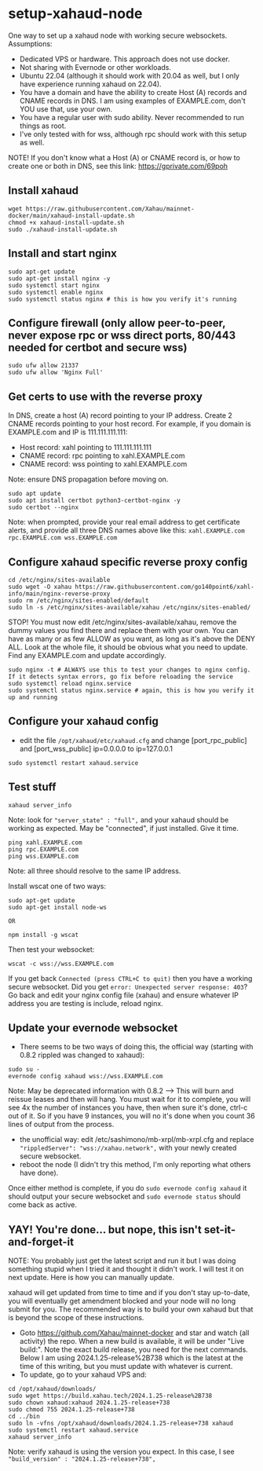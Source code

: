 # setup-xahaud-node

One way to set up a xahaud node with working secure websockets.  Assumptions:
- Dedicated VPS or hardware. This approach does not use docker.
- Not sharing with Evernode or other workloads.
- Ubuntu 22.04 (although it should work with 20.04 as well, but I only have experience running xahaud on 22.04).
- You have a domain and have the ability to create Host (A) records and CNAME records in DNS. I am using examples of EXAMPLE.com, don't YOU use that, use your own.
- You have a regular user with sudo ability. Never recommended to run things as root.
- I've only tested with for wss, although rpc should work with this setup as well.

NOTE! If you don't know what a Host (A) or CNAME record is, or how to create one or both in DNS, see this link: https://gprivate.com/69poh

## Install xahaud
```
wget https://raw.githubusercontent.com/Xahau/mainnet-docker/main/xahaud-install-update.sh
chmod +x xahaud-install-update.sh
sudo ./xahaud-install-update.sh
```

## Install and start nginx
```
sudo apt-get update
sudo apt-get install nginx -y
sudo systemctl start nginx
sudo systemctl enable nginx
sudo systemctl status nginx # this is how you verify it's running
```

## Configure firewall (only allow peer-to-peer, never expose rpc or wss direct ports, 80/443 needed for certbot and secure wss)
```
sudo ufw allow 21337
sudo ufw allow 'Nginx Full'
```

## Get certs to use with the reverse proxy

In DNS, create a host (A) record pointing to your IP address. Create 2 CNAME records pointing to your host record. For example, if you domain is EXAMPLE.com and IP is 111.111.111.111:
- Host record: xahl pointing to 111.111.111.111
- CNAME record: rpc pointing to xahl.EXAMPLE.com
- CNAME record: wss pointing to xahl.EXAMPLE.com

Note: ensure DNS propagation before moving on.

```
sudo apt update
sudo apt install certbot python3-certbot-nginx -y
sudo certbot --nginx
```

Note: when prompted, provide your real email address to get certificate alerts, and provide all three DNS names above like this:
`xahl.EXAMPLE.com rpc.EXAMPLE.com wss.EXAMPLE.com`

## Configure xahaud specific reverse proxy config
```
cd /etc/nginx/sites-available
sudo wget -O xahau https://raw.githubusercontent.com/go140point6/xahl-info/main/nginx-reverse-proxy
sudo rm /etc/nginx/sites-enabled/default
sudo ln -s /etc/nginx/sites-available/xahau /etc/nginx/sites-enabled/
```

STOP!  You must now edit /etc/nginx/sites-available/xahau, remove the dummy values you find there and replace them with your own. You can have as many or as few ALLOW as you want, as long as it's above the DENY ALL.  Look at the whole file, it should be obvious what you need to update.  Find any EXAMPLE.com and update accordingly.

```
sudo nginx -t # ALWAYS use this to test your changes to nginx config.  If it detects syntax errors, go fix before reloading the service
sudo systemctl reload nginx.service
sudo systemctl status nginx.service # again, this is how you verify it up and running
```

## Configure your xahaud config
- edit the file `/opt/xahaud/etc/xahaud.cfg` and change [port_rpc_public] and [port_wss_public] ip=0.0.0.0 to ip=127.0.0.1
```
sudo systemctl restart xahaud.service
```

## Test stuff
```
xahaud server_info
```

Note: look for `"server_state" : "full",` and your xahaud should be working as expected.  May be "connected", if just installed. Give it time.

```
ping xahl.EXAMPLE.com
ping rpc.EXAMPLE.com
ping wss.EXAMPLE.com
```

Note: all three should resolve to the same IP address.

Install wscat one of two ways:
```
sudo apt-get update
sudo apt-get install node-ws

OR

npm install -g wscat
```

Then test your websocket:
```
wscat -c wss://wss.EXAMPLE.com
```

If you get back `Connected (press CTRL+C to quit)` then you have a working secure websocket. Did you get `error: Unexpected server response: 403`? Go back and edit your nginx config file (xahau) and ensure whatever IP address you are testing is include, reload nginx.

## Update your evernode websocket
- There seems to be two ways of doing this, the official way (starting with 0.8.2 rippled was changed to xahaud):
```
sudo su -
evernode config xahaud wss://wss.EXAMPLE.com
```

Note: May be deprecated information with 0.8.2 --> This will burn and reissue leases and then will hang. You must wait for it to complete, you will see 4x the number of instances you have, then when sure it's done, ctrl-c out of it.  So if you have 9 instances, you will no it's done when you count 36 lines of output from the process.

- the unofficial way:  edit /etc/sashimono/mb-xrpl/mb-xrpl.cfg and replace `"rippledServer": "wss://xahau.network",` with your newly created secure websocket.
- reboot the node (I didn't try this method, I'm only reporting what others have done).

Once either method is complete, if you do `sudo evernode config xahaud` it should output your secure websocket and `sudo evernode status` should come back as active.

## YAY!  You're done... but nope, this isn't set-it-and-forget-it

NOTE: You probably just get the latest script and run it but I was doing something stupid when I tried it and thought it didn't work. I will test it on next update. Here is how you can manually update.

xahaud will get updated from time to time and if you don't stay up-to-date, you will eventually get amendment blocked and your node will no long submit for you. The recommended way is to build your own xahaud but that is beyond the scope of these instructions.
- Goto https://github.com/Xahau/mainnet-docker and star and watch (all activity) the repo. When a new build is available, it will be under "Live build:".  Note the exact build release, you need for the next commands. Below I am using 2024.1.25-release%2B738 which is the latest at the time of this writing, but you must update with whatever is current.
- To update, go to your xahaud VPS and:
```
cd /opt/xahaud/downloads/
sudo wget https://build.xahau.tech/2024.1.25-release%2B738
sudo chown xahaud:xahaud 2024.1.25-release+738
sudo chmod 755 2024.1.25-release+738
cd ../bin
sudo ln -vfns /opt/xahaud/downloads/2024.1.25-release+738 xahaud
sudo systemctl restart xahaud.service
xahaud server_info
```

Note: verify xahaud is using the version you expect. In this case, I see `"build_version" : "2024.1.25-release+738",`
